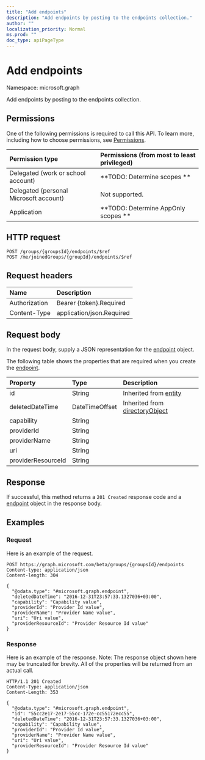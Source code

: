 ```yaml
---
title: "Add endpoints"
description: "Add endpoints by posting to the endpoints collection."
author: ""
localization_priority: Normal
ms.prod: ""
doc_type: apiPageType
---
```


# Add endpoints

Namespace: microsoft.graph

Add endpoints by posting to the endpoints collection.

## Permissions
One of the following permissions is required to call this API. To learn more, including how to choose permissions, see [Permissions](/concepts/permissions-reference.md).

|Permission type|Permissions (from most to least privileged)|
|:---|:---|
|Delegated (work or school account)|**TODO: Determine scopes **|
|Delegated (personal Microsoft account)|Not supported.|
|Application|**TODO: Determine AppOnly scopes **|

## HTTP request
<!-- {
  "blockType": "ignored"
}
-->
``` http
POST /groups/{groupsId}/endpoints/$ref
POST /me/joinedGroups/{groupId}/endpoints/$ref
```

## Request headers
|Name|Description|
|:---|:---|
|Authorization|Bearer {token}.Required|
|Content-Type|application/json.Required|

## Request body
In the request body, supply a JSON representation for the [endpoint](../resources/endpoint.md) object.

The following table shows the properties that are required when you create the [endpoint](../resources/endpoint.md).

|Property|Type|Description|
|:---|:---|:---|
|id|String| Inherited from [entity](../resources/entity.md)|
|deletedDateTime|DateTimeOffset| Inherited from [directoryObject](../resources/directoryobject.md)|
|capability|String||
|providerId|String||
|providerName|String||
|uri|String||
|providerResourceId|String||



## Response
If successful, this method returns a `201 Created` response code and a [endpoint](../resources/endpoint.md) object in the response body.

## Examples

### Request
Here is an example of the request.
<!-- {
  "blockType": "request",
  "name": "create_endpoint_from_"
}
-->
``` http
POST https://graph.microsoft.com/beta/groups/{groupsId}/endpoints
Content-type: application/json
Content-length: 304

{
  "@odata.type": "#microsoft.graph.endpoint",
  "deletedDateTime": "2016-12-31T23:57:33.1327036+03:00",
  "capability": "Capability value",
  "providerId": "Provider Id value",
  "providerName": "Provider Name value",
  "uri": "Uri value",
  "providerResourceId": "Provider Resource Id value"
}
```

### Response
Here is an example of the response. Note: The response object shown here may be truncated for brevity. All of the properties will be returned from an actual call.
<!-- {
  "blockType": "response",
  "truncated": true,
  "@odata.type": "microsoft.graph.endpoint"
}
-->
``` http
HTTP/1.1 201 Created
Content-Type: application/json
Content-Length: 353

{
  "@odata.type": "#microsoft.graph.endpoint",
  "id": "55cc2e17-2e17-55cc-172e-cc55172ecc55",
  "deletedDateTime": "2016-12-31T23:57:33.1327036+03:00",
  "capability": "Capability value",
  "providerId": "Provider Id value",
  "providerName": "Provider Name value",
  "uri": "Uri value",
  "providerResourceId": "Provider Resource Id value"
}
```

